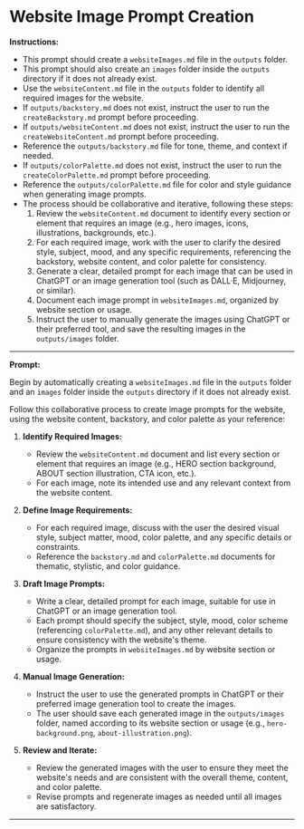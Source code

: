 # Website Image Prompt Creation

**Instructions:**
- This prompt should create a `websiteImages.md` file in the `outputs` folder.
- This prompt should also create an `images` folder inside the `outputs` directory if it does not already exist.
- Use the `websiteContent.md` file in the `outputs` folder to identify all required images for the website. 
- If `outputs/backstory.md` does not exist, instruct the user to run the `createBackstory.md` prompt before proceeding.
- If `outputs/websiteContent.md` does not exist, instruct the user to run the `createWebsiteContent.md` prompt before proceeding.
- Reference the `outputs/backstory.md` file for tone, theme, and context if needed.
- If `outputs/colorPalette.md` does not exist, instruct the user to run the `createColorPalette.md` prompt before proceeding.
- Reference the `outputs/colorPalette.md` file for color and style guidance when generating image prompts.
- The process should be collaborative and iterative, following these steps:
  1. Review the `websiteContent.md` document to identify every section or element that requires an image (e.g., hero images, icons, illustrations, backgrounds, etc.).
  2. For each required image, work with the user to clarify the desired style, subject, mood, and any specific requirements, referencing the backstory, website content, and color palette for consistency.
  3. Generate a clear, detailed prompt for each image that can be used in ChatGPT or an image generation tool (such as DALL·E, Midjourney, or similar).
  4. Document each image prompt in `websiteImages.md`, organized by website section or usage.
  5. Instruct the user to manually generate the images using ChatGPT or their preferred tool, and save the resulting images in the `outputs/images` folder.

---

**Prompt:**

Begin by automatically creating a `websiteImages.md` file in the `outputs` folder and an `images` folder inside the `outputs` directory if it does not already exist.

Follow this collaborative process to create image prompts for the website, using the website content, backstory, and color palette as your reference:

1. **Identify Required Images:**
   - Review the `websiteContent.md` document and list every section or element that requires an image (e.g., HERO section background, ABOUT section illustration, CTA icon, etc.).
   - For each image, note its intended use and any relevant context from the website content.

2. **Define Image Requirements:**
   - For each required image, discuss with the user the desired visual style, subject matter, mood, color palette, and any specific details or constraints.
   - Reference the `backstory.md` and `colorPalette.md` documents for thematic, stylistic, and color guidance.

3. **Draft Image Prompts:**
   - Write a clear, detailed prompt for each image, suitable for use in ChatGPT or an image generation tool.
   - Each prompt should specify the subject, style, mood, color scheme (referencing `colorPalette.md`), and any other relevant details to ensure consistency with the website's theme.
   - Organize the prompts in `websiteImages.md` by website section or usage.

4. **Manual Image Generation:**
   - Instruct the user to use the generated prompts in ChatGPT or their preferred image generation tool to create the images.
   - The user should save each generated image in the `outputs/images` folder, named according to its website section or usage (e.g., `hero-background.png`, `about-illustration.png`).

5. **Review and Iterate:**
   - Review the generated images with the user to ensure they meet the website's needs and are consistent with the overall theme, content, and color palette.
   - Revise prompts and regenerate images as needed until all images are satisfactory.

--- 